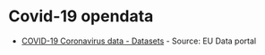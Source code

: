 # Covid-19 opendata

* [COVID-19 Coronavirus data - Datasets](https://data.europa.eu/euodp/en/data/dataset/covid-19-coronavirus-data) - Source: EU Data portal
